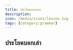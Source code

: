 ```yaml
---
title: ประโยคบอกเล่า
description: 
icon: /media/icons/lesson.svg
tags: {category:grammar}
---
```


## ประโยคบอกเล่า